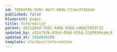 ```yaml
---
id: f0069f0b-5b9c-4b7f-88db-723ee3f36dab
published: false
blueprint: pages
title: Informacije
parent: d021284d-7562-440b-9d66-e8662f053f32
updated_by: c82a7926-03bd-4bb0-81b3-2109899ea6c9
updated_at: 1664450100
template: checkout/information
---
```

